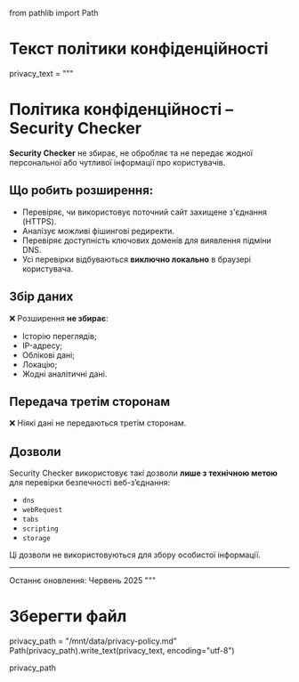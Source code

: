 from pathlib import Path

# Текст політики конфіденційності
privacy_text = """
# Політика конфіденційності – Security Checker

**Security Checker** не збирає, не обробляє та не передає жодної персональної або чутливої інформації про користувачів.

## Що робить розширення:
- Перевіряє, чи використовує поточний сайт захищене з'єднання (HTTPS).
- Аналізує можливі фішингові редиректи.
- Перевіряє доступність ключових доменів для виявлення підміни DNS.
- Усі перевірки відбуваються **виключно локально** в браузері користувача.

## Збір даних
❌ Розширення **не збирає**:
- Історію переглядів;
- IP-адресу;
- Облікові дані;
- Локацію;
- Жодні аналітичні дані.

## Передача третім сторонам
❌ Ніякі дані не передаються третім сторонам.

## Дозволи
Security Checker використовує такі дозволи **лише з технічною метою** для перевірки безпечності веб-з’єднання:
- `dns`
- `webRequest`
- `tabs`
- `scripting`
- `storage`

Ці дозволи не використовуються для збору особистої інформації.

---

Останнє оновлення: Червень 2025
"""

# Зберегти файл
privacy_path = "/mnt/data/privacy-policy.md"
Path(privacy_path).write_text(privacy_text, encoding="utf-8")

privacy_path
